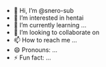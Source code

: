 - 👋 Hi, I’m @snero-sub
- 👀 I’m interested in hentai
- 🌱 I’m currently learning ...
- 💞️ I’m looking to collaborate on
- 📫 How to reach me ...
- 😄 Pronouns: ...
- ⚡ Fun fact: ...

<!---
snero-sub/snero-sub is a ✨ special ✨ repository because its `README.md` (this file) appears on your GitHub profile.
You can click the Preview link to take a look at your changes.
--->
